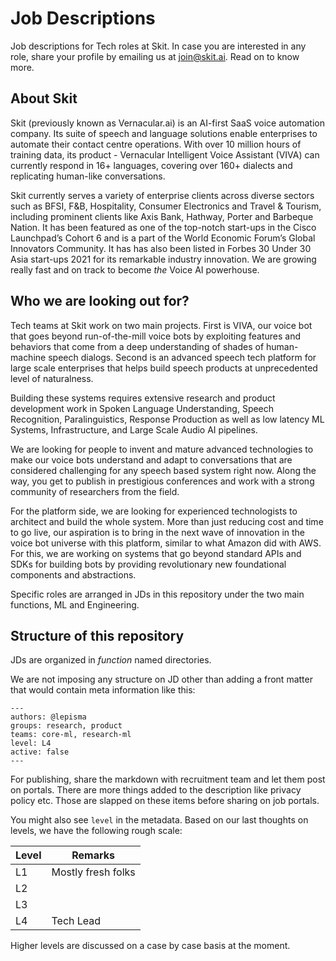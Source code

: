# Job Descriptions

Job descriptions for Tech roles at Skit. In case you are interested in any role,
share your profile by emailing us at [join@skit.ai](mailto:join@skit.ai). Read
on to know more.

## About Skit

Skit (previously known as Vernacular.ai) is an AI-first SaaS voice automation
company. Its suite of speech and language solutions enable enterprises to
automate their contact centre operations. With over 10 million hours of training
data, its product - Vernacular Intelligent Voice Assistant (VIVA) can currently
respond in 16+ languages, covering over 160+ dialects and replicating human-like
conversations.

Skit currently serves a variety of enterprise clients across diverse sectors
such as BFSI, F&B, Hospitality, Consumer Electronics and Travel & Tourism,
including prominent clients like Axis Bank, Hathway, Porter and Barbeque Nation.
It has been featured as one of the top-notch start-ups in the Cisco Launchpad’s
Cohort 6 and is a part of the World Economic Forum’s Global Innovators
Community. It has has also been listed in Forbes 30 Under 30 Asia start-ups 2021
for its remarkable industry innovation. We are growing really fast and on track
to become _the_ Voice AI powerhouse.

## Who we are looking out for?

Tech teams at Skit work on two main projects. First is VIVA, our voice bot that
goes beyond run-of-the-mill voice bots by exploiting features and behaviors that
come from a deep understanding of shades of human-machine speech dialogs. Second
is an advanced speech tech platform for large scale enterprises that helps build
speech products at unprecedented level of naturalness.

Building these systems requires extensive research and product development work
in Spoken Language Understanding, Speech Recognition, Paralinguistics, Response
Production as well as low latency ML Systems, Infrastructure, and Large Scale
Audio AI pipelines.

We are looking for people to invent and mature advanced technologies to make our
voice bots understand and adapt to conversations that are considered challenging
for any speech based system right now. Along the way, you get to publish in
prestigious conferences and work with a strong community of researchers from the
field.

For the platform side, we are looking for experienced technologists to architect
and build the whole system. More than just reducing cost and time to go live,
our aspiration is to bring in the next wave of innovation in the voice bot
universe with this platform, similar to what Amazon did with AWS. For this, we
are working on systems that go beyond standard APIs and SDKs for building bots
by providing revolutionary new foundational components and abstractions.

Specific roles are arranged in JDs in this repository under the two main
functions, ML and Engineering.

## Structure of this repository

JDs are organized in _function_ named directories.

We are not imposing any structure on JD other than adding a front matter that
would contain meta information like this:

```
---
authors: @lepisma
groups: research, product
teams: core-ml, research-ml
level: L4
active: false
---
```

For publishing, share the markdown with recruitment team and let them post on
portals. There are more things added to the description like privacy policy etc.
Those are slapped on these items before sharing on job portals.

You might also see `level` in the metadata. Based on our last thoughts on
levels, we have the following rough scale:

| Level | Remarks            |
|-------|--------------------|
| L1    | Mostly fresh folks |
| L2    |                    |
| L3    |                    |
| L4    | Tech Lead          |

Higher levels are discussed on a case by case basis at the moment.
